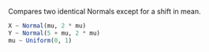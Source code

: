 Compares two identical Normals except for a shift in mean.

```julia
X ~ Normal(mu, 2 * mu)
Y ~ Normal(5 + mu, 2 * mu)
mu ~ Uniform(0, 1)
```